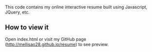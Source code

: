 This code contains my online interactive resume built using Javascript, JQuery, etc.

How to view it
-----------------------------

Open index.html or visit my GitHub page (http://mellisao28.github.io/resume) to see preview. 
